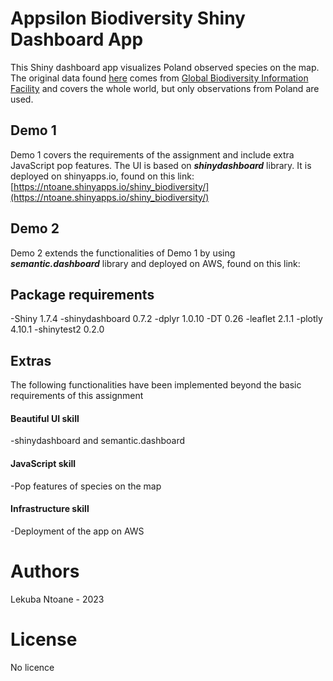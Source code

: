 # Appsilon Biodiversity Shiny Dashboard App
This Shiny dashboard app visualizes Poland observed species on the map. The original data found 
[here](https://drive.google.com/file/d/1l1ymMg-K_xLriFv1b8MgddH851d6n2sU/view?usp=sharing) comes from 
[Global Biodiversity Information Facility](https://www.gbif.org/occurrence/search?dataset_key=8a863029-f435-446a-821e-275f4f641165) and covers the whole world,
but only observations from Poland are used.

## Demo 1
Demo 1 covers the requirements of the assignment and include extra JavaScript pop features.
The UI is based on ***shinydashboard*** library. It is deployed on shinyapps.io, found on this link:  
[https://ntoane.shinyapps.io/shiny_biodiversity/](https://ntoane.shinyapps.io/shiny_biodiversity/)

## Demo 2
Demo 2 extends the functionalities of Demo 1 by using ***semantic.dashboard*** library and deployed on AWS, found on this link:

## Package requirements
-Shiny 1.7.4
-shinydashboard 0.7.2
-dplyr 1.0.10
-DT 0.26
-leaflet 2.1.1
-plotly 4.10.1
-shinytest2 0.2.0

## Extras 
The following functionalities have been implemented beyond the basic requirements of this assignment

#### Beautiful UI skill
-shinydashboard and semantic.dashboard

#### JavaScript skill
-Pop features of species on the map

#### Infrastructure skill
-Deployment of the app on AWS

# Authors
Lekuba Ntoane - 2023

# License
No licence



